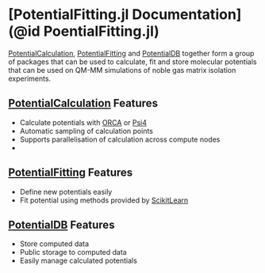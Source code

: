 # [PotentialFitting.jl Documentation](@id PoentialFitting.jl)

[PotentialCalculation](https://github.com/MatrixLabTools/PotentialCalculation.jl),
[PotentialFitting](https://github.com/MatrixLabTools/PotentialFitting.jl)
and [PotentialDB](https://github.com/MatrixLabTools/PotentialDB.jl) together
form a group of packages that can be used to calculate, fit and store molecular
potentials that can be used on QM-MM simulations of noble gas matrix isolation
experiments.

## [PotentialCalculation](https://github.com/MatrixLabTools/PotentialCalculation.jl) Features

- Calculate potentials with [ORCA](https://orcaforum.kofo.mpg.de) or [Psi4](http://www.psicode.org/)
- Automatic sampling of calculation points
- Supports parallelisation of calculation across compute nodes
-

## [PotentialFitting](https://github.com/MatrixLabTools/PotentialFitting.jl) Features

- Define new potentials easily
- Fit potential using methods provided by [ScikitLearn](https://github.com/cstjean/ScikitLearn.jl/)

## [PotentialDB](https://github.com/MatrixLabTools/PotentialDB.jl) Features

- Store computed data
- Public storage to computed data
- Easily manage calculated potentials
